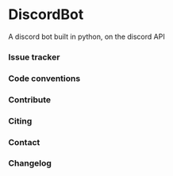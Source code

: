 # DiscordBot
A discord bot built in python, on the discord API

### Issue tracker

### Code conventions

### Contribute

### Citing

### Contact

### Changelog
